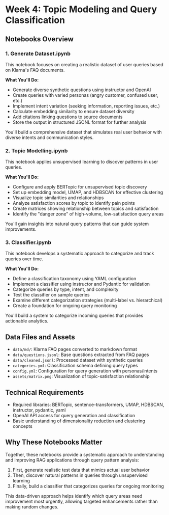 # Week 4: Topic Modeling and Query Classification

## Notebooks Overview

### 1. Generate Dataset.ipynb
This notebook focuses on creating a realistic dataset of user queries based on Klarna's FAQ documents.

**What You'll Do:**
- Generate diverse synthetic questions using instructor and OpenAI
- Create queries with varied personas (angry customer, confused user, etc.)
- Implement intent variation (seeking information, reporting issues, etc.)
- Calculate embedding similarity to ensure dataset diversity
- Add citations linking questions to source documents
- Store the output in structured JSONL format for further analysis

You'll build a comprehensive dataset that simulates real user behavior with diverse intents and communication styles.

### 2. Topic Modelling.ipynb
This notebook applies unsupervised learning to discover patterns in user queries.

**What You'll Do:**
- Configure and apply BERTopic for unsupervised topic discovery
- Set up embedding model, UMAP, and HDBSCAN for effective clustering
- Visualize topic similarities and relationships
- Analyze satisfaction scores by topic to identify pain points
- Create matrices showing relationship between topics and satisfaction
- Identify the "danger zone" of high-volume, low-satisfaction query areas

You'll gain insights into natural query patterns that can guide system improvements.

### 3. Classifier.ipynb
This notebook develops a systematic approach to categorize and track queries over time.

**What You'll Do:**
- Define a classification taxonomy using YAML configuration
- Implement a classifier using instructor and Pydantic for validation
- Categorize queries by type, intent, and complexity
- Test the classifier on sample queries
- Examine different categorization strategies (multi-label vs. hierarchical)
- Create a foundation for ongoing query monitoring

You'll build a system to categorize incoming queries that provides actionable analytics.

## Data Files and Assets
- `data/md/`: Klarna FAQ pages converted to markdown format
- `data/questions.jsonl`: Base questions extracted from FAQ pages
- `data/cleaned.jsonl`: Processed dataset with synthetic queries
- `categories.yml`: Classification schema defining query types
- `config.yml`: Configuration for query generation with personas/intents
- `assets/matrix.png`: Visualization of topic-satisfaction relationship

## Technical Requirements
- Required libraries: BERTopic, sentence-transformers, UMAP, HDBSCAN, instructor, pydantic, yaml
- OpenAI API access for query generation and classification
- Basic understanding of dimensionality reduction and clustering concepts

## Why These Notebooks Matter
Together, these notebooks provide a systematic approach to understanding and improving RAG applications through query pattern analysis:

1. First, generate realistic test data that mimics actual user behavior
2. Then, discover natural patterns in queries through unsupervised learning
3. Finally, build a classifier that categorizes queries for ongoing monitoring

This data-driven approach helps identify which query areas need improvement most urgently, allowing targeted enhancements rather than making random changes.